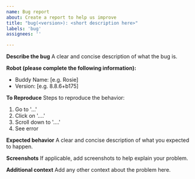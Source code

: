 ```yaml
---
name: Bug report
about: Create a report to help us improve
title: "bug(<version>): <short description here>"
labels: 'bug'
assignees: ''

---
```


**Describe the bug**
A clear and concise description of what the bug is.

**Robot (please complete the following information):**
 - Buddy Name: [e.g. Rosie]
 - Version: [e.g. 8.8.6+b175]

**To Reproduce**
Steps to reproduce the behavior:
1. Go to '...'
2. Click on '....'
3. Scroll down to '....'
4. See error

**Expected behavior**
A clear and concise description of what you expected to happen.

**Screenshots**
If applicable, add screenshots to help explain your problem.

**Additional context**
Add any other context about the problem here.
